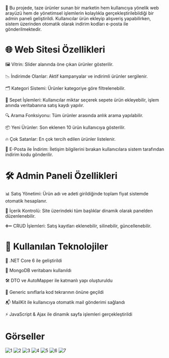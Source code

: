 
🥬 Bu projede, taze ürünler sunan bir marketin hem kullanıcıya yönelik web arayüzü hem de yönetimsel işlemlerin kolaylıkla gerçekleştirilebildiği bir admin paneli geliştirildi.
 Kullanıcılar ürün ekleyip alışveriş yapabilirken, sistem üzerinden otomatik olarak indirim kodları e-posta ile gönderilmektedir.

# 🌐 Web Sitesi Özellikleri

 🖼️ Vitrin: Slider alanında öne çıkan ürünler gösterilir.

 📉 İndirimde Olanlar: Aktif kampanyalar ve indirimli ürünler sergilenir.

 🗂️ Kategori Sistemi: Ürünler kategoriye göre filtrelenebilir.

 🛒 Sepet İşlemleri: Kullanıcılar miktar seçerek sepete ürün ekleyebilir, işlem anında veritabanına satış kaydı yapılır.

 🔍 Arama Fonksiyonu: Tüm ürünler arasında anlık arama yapılabilir.

 📦 Yeni Ürünler: Son eklenen 10 ürün kullanıcıya gösterilir.

 🔥 Çok Satanlar: En çok tercih edilen ürünler listelenir.

 📨 E-Posta ile İndirim: İletişim bilgilerini bırakan kullanıcılara sistem tarafından indirim kodu gönderilir.



# 🛠️ Admin Paneli Özellikleri

📊 Satış Yönetimi: Ürün adı ve adeti girildiğinde toplam fiyat sistemde otomatik hesaplanır.

 📝 İçerik Kontrolü: Site üzerindeki tüm başlıklar dinamik olarak panelden düzenlenebilir.

 ➕➖ CRUD İşlemleri: Satış kayıtları eklenebilir, silinebilir, güncellenebilir.



# 💼 Kullanılan Teknolojiler

🧩 .NET Core 6 ile geliştirildi

 🍃 MongoDB veritabanı kullanıldı

 🛠️ DTO ve AutoMapper ile katmanlı yapı oluşturuldu

 🔁 Generic sınıflarla kod tekrarının önüne geçildi

 📬 MailKit ile kullanıcıya otomatik mail gönderimi sağlandı

 ⚡ JavaScript & Ajax ile dinamik sayfa işlemleri gerçekleştirildi

# Görseller
  ![1](https://github.com/user-attachments/assets/fcaa88cf-d515-4393-a7ae-8cad8dd1d840)
![2](https://github.com/user-attachments/assets/5b7a0a56-6395-4225-8e10-32bcfb0a02dc)
![3](https://github.com/user-attachments/assets/ffb7af97-6077-4e1d-b1ca-bfc63ae2efbc)
![4](https://github.com/user-attachments/assets/48eb266f-bf69-4b23-a827-6ec444d4c364)
![5](https://github.com/user-attachments/assets/35800303-4c3e-4acc-8550-d8ea2f772c66)
![6](https://github.com/user-attachments/assets/f59bbe40-9fe2-4a15-9e29-7cf97833a699)
![7](https://github.com/user-attachments/assets/f719cd52-bce4-4df6-80fc-9a42690cd1e1)

